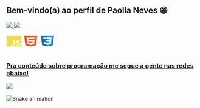 ## Bem-vindo(a) ao perfil de Paolla Neves 😁

 <div>
   <a href="https://github.com/Paollaneves">
   <img height="180em" src="https://github-readme-stats.vercel.app/api?username=Paollaneves&show_icons=true&theme=Highcontrastk&include_all_commits=true&count_private=true"/>
   <img height="180em" src="https://github-readme-stats.vercel.app/api/top-langs/?username=Paollaneves&layout=compact&langs_count=6&theme=Highcontrast"/>

</div>
<div style="display: inline_block"><br>
  <img align="center" alt="Js" height="30" width="40" src="https://raw.githubusercontent.com/devicons/devicon/master/icons/javascript/javascript-plain.svg">
  <img align="center" alt="HTML" height="30" width="40" src="https://raw.githubusercontent.com/devicons/devicon/master/icons/html5/html5-original.svg">
  <img align="center" alt="CSS" height="30" width="40" src="https://raw.githubusercontent.com/devicons/devicon/master/icons/css3/css3-original.svg">
</div>
 
 <br>
 
  ### Pra conteúdo sobre programação me segue a gente nas redes abaixo!
 
<div> 
  
  <a href="https://www.linkedin.com/in/paolla-neves-19304a237/" target="_blank"><img src="https://img.shields.io/badge/-LinkedIn-%230077B5?style=for-the-badge&logo=linkedin&logoColor=white" target="_blank"></a> 
 
  ![Snake animation](https://github.com/devemdobro/devemdobro/blob/output/github-contribution-grid-snake.svg)

</div>
